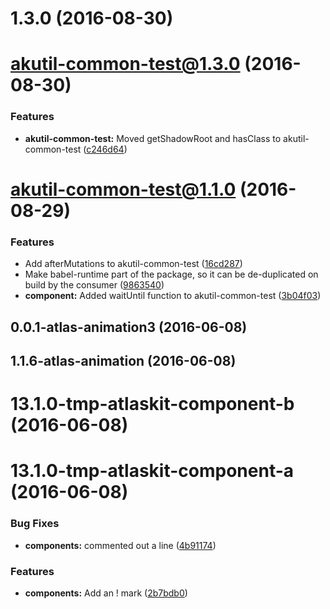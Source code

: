 <a name="1.3.0"></a>
# 1.3.0 (2016-08-30)



<a name="akutil-common-test@1.3.0"></a>
# akutil-common-test@1.3.0 (2016-08-30)


### Features

* **akutil-common-test:** Moved getShadowRoot and hasClass to akutil-common-test ([c246d64](https://bitbucket.org/atlassian/atlaskit/commits/c246d64))



<a name="akutil-common-test@1.1.0"></a>
# akutil-common-test@1.1.0 (2016-08-29)


### Features

* Add afterMutations to akutil-common-test ([16cd287](https://bitbucket.org/atlassian/atlaskit/commits/16cd287))
* Make babel-runtime part of the package, so it can be de-duplicated on build by the consumer ([9863540](https://bitbucket.org/atlassian/atlaskit/commits/9863540))
* **component:** Added waitUntil function to akutil-common-test ([3b04f03](https://bitbucket.org/atlassian/atlaskit/commits/3b04f03))



<a name="0.0.1-atlas-animation3"></a>
## 0.0.1-atlas-animation3 (2016-06-08)



<a name="1.1.6-atlas-animation"></a>
## 1.1.6-atlas-animation (2016-06-08)



<a name="13.1.0-tmp-atlaskit-component-b"></a>
# 13.1.0-tmp-atlaskit-component-b (2016-06-08)



<a name="13.1.0-tmp-atlaskit-component-a"></a>
# 13.1.0-tmp-atlaskit-component-a (2016-06-08)


### Bug Fixes

* **components:** commented out a line ([4b91174](https://bitbucket.org/atlassian/atlaskit/commits/4b91174))


### Features

* **components:** Add an ! mark ([2b7bdb0](https://bitbucket.org/atlassian/atlaskit/commits/2b7bdb0))




